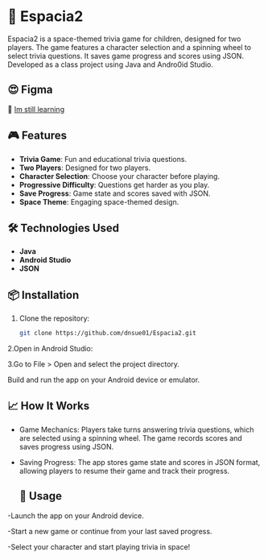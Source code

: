 # 🚀 Espacia2

Espacia2 is a space-themed trivia game for children, designed for two players. The game features a character selection and a spinning wheel to select trivia questions. It saves game progress and scores using JSON. Developed as a class project using Java and Andro0id Studio.

## 😍 Figma
🔗 [Im still learning](https://www.figma.com/design/hpb06IJeH2XEA6gDnpzzN6/Untitled?node-id=0-1&t=fBpXIFwhJyWpQNih-0)

## 🎮 Features

- **Trivia Game**: Fun and educational trivia questions.
- **Two Players**: Designed for two players.
- **Character Selection**: Choose your character before playing.
- **Progressive Difficulty**: Questions get harder as you play.
- **Save Progress**: Game state and scores saved with JSON.
- **Space Theme**: Engaging space-themed design.

## 🛠 Technologies Used

- **Java**
- **Android Studio**
- **JSON**


## 📦 Installation

1. Clone the repository:
   ```bash
   git clone https://github.com/dnsue01/Espacia2.git
   ```
2.Open in Android Studio:

3.Go to File > Open and select the project directory.

Build and run the app on your Android device or emulator.

## 📈 How It Works

- Game Mechanics: Players take turns answering trivia questions, which are selected using a spinning wheel. The game records scores and saves progress using JSON.
- Saving Progress: The app stores game state and scores in JSON format, allowing players to resume their game and track their progress.

  ## 🚀 Usage
-Launch the app on your Android device.

-Start a new game or continue from your last saved progress.

-Select your character and start playing trivia in space!
